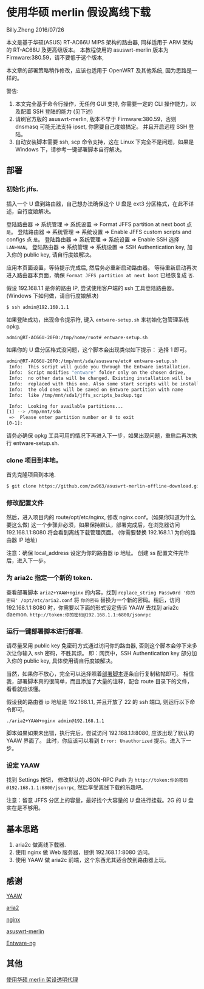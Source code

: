 # 使用华硕 merlin 假设离线下载

Billy.Zheng 2016/07/26

本文是基于华硕(ASUS) RT-AC66U MIPS 架构的路由器, 同样适用于 ARM 架构的 RT-AC68U 及更高级版本。
本教程使用的 asuswrt-merlin 版本为 Firmware:380.59，请不要低于这个版本, 

本文章的部署策略稍作修改，应该也适用于 OpenWRT 及其他系统, 因为思路是一样的。

警告:

1. 本文完全基于命令行操作，无任何 GUI 支持, 你需要一定的 CLI 操作能力，以及配置 SSH 登陆的能力 (见下述)
2. 请刷官方版的 asuswrt-merlin, 版本不早于 Firmware:380.59，否则 dnsmasq 可能无法支持 ipset, 你需要自己度娘搞定。
   并且开启远程 SSH 登陆。
3. 自动安装脚本需要 ssh, scp 命令支持，这在 Linux 下完全不是问题，如果是 Windows 下，请参考一键部署脚本自行解决。

## 部署

### 初始化 jffs.

插入一个 U 盘到路由器，自己想办法确保这个 U 盘是 ext3 分区格式，在此不详述，自行度娘解决。

登陆路由器 => 系统管理 => 系统设置 => Format JFFS partition at next boot 点 `是`。
登陆路由器 => 系统管理 => 系统设置 => Enable JFFS custom scripts and configs 点 `是`。
登陆路由器 => 系统管理 => 系统设置 =>  Enable SSH 选择 `LAN+WAN`。
登陆路由器 => 系统管理 => 系统设置 =>  SSH Authentication key, 加入你的 public key, 请自行度娘解决。

应用本页面设置，等待提示完成后, 然后务必重新启动路由器。
等待重新启动再次进入路由器本页面，确保 `Format JFFS partition at next boot` 已经恢复成 `否`.

假设 192.168.1.1 是你的路由 IP, 尝试使用客户端的 ssh 工具登陆路由器。(Windows 下如何做，请自行度娘解决)

```sh
$ ssh admin@192.168.1.1
```

如果登陆成功，出现命令提示符, 键入 `entware-setup.sh` 来初始化包管理系统 opkg.

```sh
admin@RT-AC66U-20F0:/tmp/home/root# entware-setup.sh
```

如果你的 U 盘分区格式没问题，这个脚本会出现类似如下提示： 选择 1 即可。

```sh
admin@RT-AC66U-20F0:/tmp/mnt/sda/asusware/etc# entware-setup.sh
 Info:  This script will guide you through the Entware installation.
 Info:  Script modifies "entware" folder only on the chosen drive,
 Info:  no other data will be changed. Existing installation will be
 Info:  replaced with this one. Also some start scripts will be installed,
 Info:  the old ones will be saved on Entware partition with name
 Info:  like /tmp/mnt/sda1/jffs_scripts_backup.tgz

 Info:  Looking for available partitions...
[1] --> /tmp/mnt/sda
 =>  Please enter partition number or 0 to exit
[0-1]: 
```

请务必确保 opkg 工具可用的情况下再进入下一步，如果出现问题，重启后再次执行 entware-setup.sh.

### clone 项目到本地。

首先克隆项目到本地.

```sh
$ git clone https://github.com/zw963/asuswrt-merlin-offline-download.git ~/
```

### 修改配置文件

然后，进入项目内的 route/opt/etc/nginx, 修改 nginx.conf。(如果你知道为什么要这么做)
这一个步骤非必须，如果保持默认，部署完成后，在浏览器访问 192.168.1.1:8080 将会看到离线下载管理页面。
(你需要替换 192.168.1.1 为你的路由器 IP 地址)

注意：确保 local_address 设定为你的路由器 ip 地址。
创建 ss 配置文件完毕后，进入下一步。

### 为 aria2c 指定一个新的 token.

查看部署脚本 `aria2+YAAW+nginx` 的内容，找到 ``replace_string Passw0rd '你的密码' /opt/etc/aria2.conf``
将 `你的密码` 替换为一个新的密码。稍后，访问 192.168.1.1:8080 时，你需要以下面的形式设定告诉 YAAW 去找到
aria2c daemon. ``http://token:你的密码@192.168.1.1:6800/jsonrpc``


### 运行一键部署脚本进行部署. 

请尽量采用 public key 免密码方式通过访问你的路由器, 否则这个脚本会停下来多次让你输入 ssh 密码，不胜其烦。
即：网页中，SSH Authentication key 部分加入你的 public key, 具体使用请自行度娘解决。

当然，如果你不放心，完全可以选择照着[部署脚本](https://github.com/zw963/asuswrt-merlin-offline-download/blob/master/aria2%2BYAAW%2Bnginx)逐条自行复制粘帖即可。
相信我，部署脚本真的很简单，而且添加了大量的注释，配合 route 目录下的文件，看看就应该懂。

假设我的路由器 ip 地址是 192.168.1.1, 并且开放了 22 的 ssh 端口, 则运行以下命令即可。

```ssh 
./aria2+YAAW+nginx admin@192.168.1.1
```

脚本如果如果未出错，执行完后，尝试访问 192.168.1.1:8080, 应该出现了默认的 YAAW 界面了。
此时，你应该可以看到 `Error: Unauthorized` 提示。进入下一步。


### 设定 YAAW

找到 Settings 按钮， 修改默认的 JSON-RPC Path 为 ``http://token:你的密码@192.168.1.1:6800/jsonrpc``,
然后享受离线下载的乐趣吧。

注意：留意 JFFS 分区上的容量，最好找个大容量的 U 盘进行挂载。2G 的 U 盘实在是不够用。

## 基本思路

1. aria2c 做离线下载器.
2. 使用 nginx 做 Web 服务器，提供 192.168.1.1:8080 访问。
3. 使用 YAAW 做 aria2c 前端，这个东西尤其适合放到路由器上玩。

## 感谢

[YAAW](https://github.com/shadowsocks/shadowsocks-libev)

[aria2](https://aria2.github.io)

[nginx](http://nginx.org)

[asuswrt-merlin](https://github.com/RMerl/asuswrt-merlin)

[Entware-ng](https://github.com/Entware-ng/Entware-ng)

## 其他
[使用华硕 merlin 架设透明代理](https://github.com/zw963/asuswrt-merlin-transparent-proxy)

